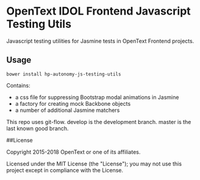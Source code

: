 # OpenText IDOL Frontend Javascript Testing Utils

Javascript testing utilities for Jasmine tests in OpenText Frontend projects.

## Usage
    bower install hp-autonomy-js-testing-utils



Contains:

* a css file for suppressing Bootstrap modal animations in Jasmine
* a factory for creating mock Backbone objects
* a number of additional Jasmine matchers

This repo uses git-flow. develop is the development branch. master is the last known good branch.

##License

Copyright 2015-2018 OpenText or one of its affiliates.

Licensed under the MIT License (the "License"); you may not use this project except in compliance with the License.
